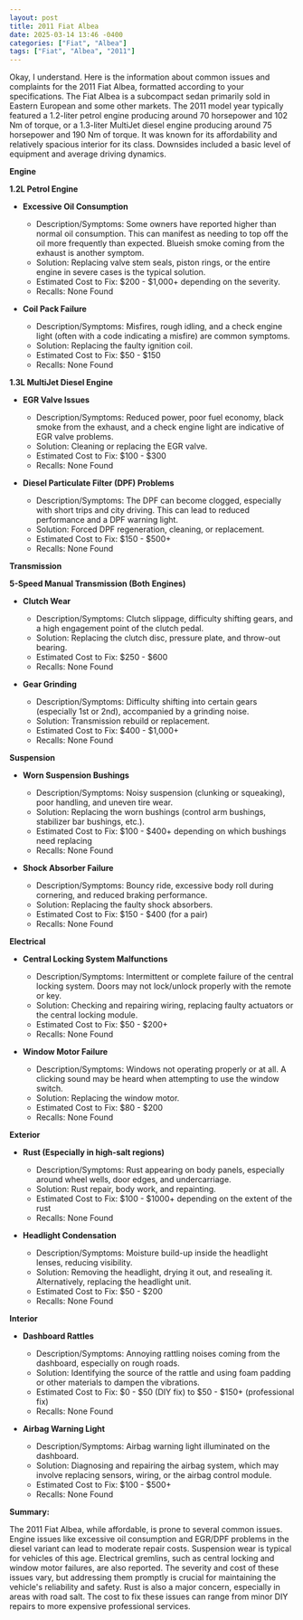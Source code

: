 ```yaml
---
layout: post
title: 2011 Fiat Albea
date: 2025-03-14 13:46 -0400
categories: ["Fiat", "Albea"]
tags: ["Fiat", "Albea", "2011"]
---
```

Okay, I understand. Here is the information about common issues and complaints for the 2011 Fiat Albea, formatted according to your specifications. The Fiat Albea is a subcompact sedan primarily sold in Eastern European and some other markets. The 2011 model year typically featured a 1.2-liter petrol engine producing around 70 horsepower and 102 Nm of torque, or a 1.3-liter MultiJet diesel engine producing around 75 horsepower and 190 Nm of torque. It was known for its affordability and relatively spacious interior for its class. Downsides included a basic level of equipment and average driving dynamics.

**Engine**

**1.2L Petrol Engine**

*   **Excessive Oil Consumption**
    *   Description/Symptoms: Some owners have reported higher than normal oil consumption. This can manifest as needing to top off the oil more frequently than expected. Blueish smoke coming from the exhaust is another symptom.
    *   Solution: Replacing valve stem seals, piston rings, or the entire engine in severe cases is the typical solution.
    *   Estimated Cost to Fix: $200 - $1,000+ depending on the severity.
    *   Recalls: None Found

*   **Coil Pack Failure**
    *   Description/Symptoms: Misfires, rough idling, and a check engine light (often with a code indicating a misfire) are common symptoms.
    *   Solution: Replacing the faulty ignition coil.
    *   Estimated Cost to Fix: $50 - $150
    *   Recalls: None Found

**1.3L MultiJet Diesel Engine**

*   **EGR Valve Issues**
    *   Description/Symptoms: Reduced power, poor fuel economy, black smoke from the exhaust, and a check engine light are indicative of EGR valve problems.
    *   Solution: Cleaning or replacing the EGR valve.
    *   Estimated Cost to Fix: $100 - $300
    *   Recalls: None Found

*   **Diesel Particulate Filter (DPF) Problems**
    *   Description/Symptoms: The DPF can become clogged, especially with short trips and city driving. This can lead to reduced performance and a DPF warning light.
    *   Solution: Forced DPF regeneration, cleaning, or replacement.
    *   Estimated Cost to Fix: $150 - $500+
    *   Recalls: None Found

**Transmission**

**5-Speed Manual Transmission (Both Engines)**

*   **Clutch Wear**
    *   Description/Symptoms: Clutch slippage, difficulty shifting gears, and a high engagement point of the clutch pedal.
    *   Solution: Replacing the clutch disc, pressure plate, and throw-out bearing.
    *   Estimated Cost to Fix: $250 - $600
    *   Recalls: None Found

*   **Gear Grinding**
    *   Description/Symptoms: Difficulty shifting into certain gears (especially 1st or 2nd), accompanied by a grinding noise.
    *   Solution: Transmission rebuild or replacement.
    *   Estimated Cost to Fix: $400 - $1,000+
    *   Recalls: None Found

**Suspension**

*   **Worn Suspension Bushings**
    *   Description/Symptoms: Noisy suspension (clunking or squeaking), poor handling, and uneven tire wear.
    *   Solution: Replacing the worn bushings (control arm bushings, stabilizer bar bushings, etc.).
    *   Estimated Cost to Fix: $100 - $400+ depending on which bushings need replacing
    *   Recalls: None Found

*   **Shock Absorber Failure**
    *   Description/Symptoms: Bouncy ride, excessive body roll during cornering, and reduced braking performance.
    *   Solution: Replacing the faulty shock absorbers.
    *   Estimated Cost to Fix: $150 - $400 (for a pair)
    *   Recalls: None Found

**Electrical**

*   **Central Locking System Malfunctions**
    *   Description/Symptoms: Intermittent or complete failure of the central locking system. Doors may not lock/unlock properly with the remote or key.
    *   Solution: Checking and repairing wiring, replacing faulty actuators or the central locking module.
    *   Estimated Cost to Fix: $50 - $200+
    *   Recalls: None Found

*   **Window Motor Failure**
    *   Description/Symptoms: Windows not operating properly or at all. A clicking sound may be heard when attempting to use the window switch.
    *   Solution: Replacing the window motor.
    *   Estimated Cost to Fix: $80 - $200
    *   Recalls: None Found

**Exterior**

*   **Rust (Especially in high-salt regions)**
    *   Description/Symptoms: Rust appearing on body panels, especially around wheel wells, door edges, and undercarriage.
    *   Solution: Rust repair, body work, and repainting.
    *   Estimated Cost to Fix: $100 - $1000+ depending on the extent of the rust
    *   Recalls: None Found

*   **Headlight Condensation**
    *   Description/Symptoms: Moisture build-up inside the headlight lenses, reducing visibility.
    *   Solution: Removing the headlight, drying it out, and resealing it. Alternatively, replacing the headlight unit.
    *   Estimated Cost to Fix: $50 - $200
    *   Recalls: None Found

**Interior**

*   **Dashboard Rattles**
    *   Description/Symptoms: Annoying rattling noises coming from the dashboard, especially on rough roads.
    *   Solution: Identifying the source of the rattle and using foam padding or other materials to dampen the vibrations.
    *   Estimated Cost to Fix: $0 - $50 (DIY fix) to $50 - $150+ (professional fix)
    *   Recalls: None Found

*   **Airbag Warning Light**
    *   Description/Symptoms: Airbag warning light illuminated on the dashboard.
    *   Solution: Diagnosing and repairing the airbag system, which may involve replacing sensors, wiring, or the airbag control module.
    *   Estimated Cost to Fix: $100 - $500+
    *   Recalls: None Found

**Summary:**

The 2011 Fiat Albea, while affordable, is prone to several common issues. Engine issues like excessive oil consumption and EGR/DPF problems in the diesel variant can lead to moderate repair costs. Suspension wear is typical for vehicles of this age. Electrical gremlins, such as central locking and window motor failures, are also reported. The severity and cost of these issues vary, but addressing them promptly is crucial for maintaining the vehicle's reliability and safety. Rust is also a major concern, especially in areas with road salt. The cost to fix these issues can range from minor DIY repairs to more expensive professional services.

